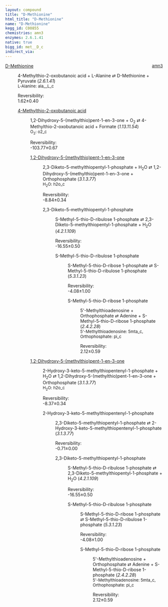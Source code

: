 ```yaml
---
layout: compound
title: "D-Methionine"
html_title: "D-Methionine"
name: "D-Methionine"
kegg_id: C00855
chemistries: amn3
enzymes: 2.6.1.41
native: true
bigg_id: met__D_c
indirect_via:
---
```

<dl><dt class='rs-product'><a href='{{ site.url }}{{ site.baseurl }}/compounds/C00855' class='link-dark' data-bs-toggle='tooltip' data-bs-html='true' data-bs-title='KEGG: C00855'>D-Methionine</a><span style='float: right; max-width: 40%'><a href='{{ site.url }}{{ site.baseurl }}/chemistries/amn3' class='link-dark opacity-50' style='font-size: small; word-wrap: anywhere;'>amn3</a></span></dt><dd><p>4-Methylthio-2-oxobutanoic acid + L-Alanine &#8644; D-Methionine + Pyruvate (<i>2.6.1.41</i>)<br /><span style='font-size: small;'><span data-bs-toggle='tooltip' data-bs-html='true' data-bs-title='KEGG: C00041'>L-Alanine</span>: ala__L_c</span><br /><div class="reversibility_info">Reversibility: <div class="progress"><div class="progress-bar bg-success" role="progressbar" style="width: 0%" aria-valuenow="0" aria-valuemin="0" aria-valuemax="100"></div></div><span>1.62&plusmn;0.40</span><div class="progress"><div class="progress-bar bg-danger" role="progressbar" style="width: 16.19%" aria-valuenow="1.61929779389832" aria-valuemin="0" aria-valuemax="10"></div><div class="progress-bar bg-warning" role="progressbar" style="width: 3.95%" aria-valuenow="1.61929779389832" aria-valuemin="0" aria-valuemax="10"></div></div></div></p><dl><dt><a href='{{ site.url }}{{ site.baseurl }}/compounds/C01180' class='link-dark' data-bs-toggle='tooltip' data-bs-html='true' data-bs-title='KEGG: C01180'>4-Methylthio-2-oxobutanoic acid</a><span style='float: right; max-width: 40%'><a href='{{ site.url }}{{ site.baseurl }}/chemistries/None' class='link-dark opacity-50' style='font-size: small; word-wrap: anywhere;'></a></span></dt><dd><p>1,2-Dihydroxy-5-(methylthio)pent-1-en-3-one + O<sub>2</sub> &#8644; 4-Methylthio-2-oxobutanoic acid + Formate (<i>1.13.11.54</i>)<br /><span style='font-size: small;'><span data-bs-toggle='tooltip' data-bs-html='true' data-bs-title='KEGG: C00007'>O<sub>2</sub></span>: o2_c</span><br /><div class="reversibility_info">Reversibility: <div class="progress" style="flex-direction: row-reverse;"><div class="progress-bar bg-success" role="progressbar" style="width: 1037.68%" aria-valuenow="-103.76812033143135" aria-valuemin="0" aria-valuemax="10"></div></div><span>-103.77&plusmn;0.67</span><div class="progress"><div class="progress-bar bg-danger" role="progressbar" style="width: 0%" aria-valuenow="-103.76812033143135" aria-valuemin="0" aria-valuemax="10"></div></div></div></p><dl><dt><a href='{{ site.url }}{{ site.baseurl }}/compounds/C15606' class='link-dark' data-bs-toggle='tooltip' data-bs-html='true' data-bs-title='KEGG: C15606'>1,2-Dihydroxy-5-(methylthio)pent-1-en-3-one</a><span style='float: right; max-width: 40%'><a href='{{ site.url }}{{ site.baseurl }}/chemistries/None' class='link-dark opacity-50' style='font-size: small; word-wrap: anywhere;'></a></span></dt><dd><p>2,3-Diketo-5-methylthiopentyl-1-phosphate + H<sub>2</sub>O &#8644; 1,2-Dihydroxy-5-(methylthio)pent-1-en-3-one + Orthophosphate (<i>3.1.3.77</i>)<br /><span style='font-size: small;'><span data-bs-toggle='tooltip' data-bs-html='true' data-bs-title='KEGG: C00001'>H<sub>2</sub>O</span>: h2o_c</span><br /><div class="reversibility_info">Reversibility: <div class="progress" style="flex-direction: row-reverse;"><div class="progress-bar bg-success" role="progressbar" style="width: 88.41%" aria-valuenow="-8.840828733967882" aria-valuemin="0" aria-valuemax="10"></div><div class="progress-bar bg-warning" role="progressbar" style="width: 3.35%" aria-valuenow="-8.840828733967882" aria-valuemin="0" aria-valuemax="10"></div></div><span>-8.84&plusmn;0.34</span><div class="progress"><div class="progress-bar bg-danger" role="progressbar" style="width: 0%" aria-valuenow="-8.840828733967882" aria-valuemin="0" aria-valuemax="10"></div></div></div></p><dl><dt><span data-bs-toggle='tooltip' data-bs-html='true' data-bs-title='KEGG: C15650'>2,3-Diketo-5-methylthiopentyl-1-phosphate</span><span style='float: right; max-width: 40%'><a href='{{ site.url }}{{ site.baseurl }}/chemistries/None' class='link-dark opacity-50' style='font-size: small; word-wrap: anywhere;'></a></span></dt><dd><p>S-Methyl-5-thio-D-ribulose 1-phosphate &#8644; 2,3-Diketo-5-methylthiopentyl-1-phosphate + H<sub>2</sub>O (<i>4.2.1.109</i>)<br /><div class="reversibility_info">Reversibility: <div class="progress" style="flex-direction: row-reverse;"><div class="progress-bar bg-success" role="progressbar" style="width: 165.52%" aria-valuenow="-16.551708857621822" aria-valuemin="0" aria-valuemax="10"></div></div><span>-16.55&plusmn;0.50</span><div class="progress"><div class="progress-bar bg-danger" role="progressbar" style="width: 0%" aria-valuenow="-16.551708857621822" aria-valuemin="0" aria-valuemax="10"></div></div></div></p><dl><dt><span data-bs-toggle='tooltip' data-bs-html='true' data-bs-title='KEGG: C04582'>S-Methyl-5-thio-D-ribulose 1-phosphate</span><span style='float: right; max-width: 40%'><a href='{{ site.url }}{{ site.baseurl }}/chemistries/None' class='link-dark opacity-50' style='font-size: small; word-wrap: anywhere;'></a></span></dt><dd><p>S-Methyl-5-thio-D-ribose 1-phosphate &#8644; S-Methyl-5-thio-D-ribulose 1-phosphate (<i>5.3.1.23</i>)<br /><div class="reversibility_info">Reversibility: <div class="progress" style="flex-direction: row-reverse;"><div class="progress-bar bg-success" role="progressbar" style="width: 40.77%" aria-valuenow="-4.076856700949041" aria-valuemin="0" aria-valuemax="10"></div><div class="progress-bar bg-warning" role="progressbar" style="width: 9.96%" aria-valuenow="-4.076856700949041" aria-valuemin="0" aria-valuemax="10"></div></div><span>-4.08&plusmn;1.00</span><div class="progress"><div class="progress-bar bg-danger" role="progressbar" style="width: 0%" aria-valuenow="-4.076856700949041" aria-valuemin="0" aria-valuemax="10"></div></div></div></p><dl><dt><span data-bs-toggle='tooltip' data-bs-html='true' data-bs-title='KEGG: C04188'>S-Methyl-5-thio-D-ribose 1-phosphate</span><span style='float: right; max-width: 40%'><a href='{{ site.url }}{{ site.baseurl }}/chemistries/None' class='link-dark opacity-50' style='font-size: small; word-wrap: anywhere;'></a></span></dt><dd><p>5'-Methylthioadenosine + Orthophosphate &#8644; Adenine + S-Methyl-5-thio-D-ribose 1-phosphate (<i>2.4.2.28</i>)<br /><span style='font-size: small;'><span data-bs-toggle='tooltip' data-bs-html='true' data-bs-title='KEGG: C00170'>5'-Methylthioadenosine</span>: 5mta_c, <span data-bs-toggle='tooltip' data-bs-html='true' data-bs-title='KEGG: C00009'>Orthophosphate</span>: pi_c</span><br /><div class="reversibility_info">Reversibility: <div class="progress"><div class="progress-bar bg-success" role="progressbar" style="width: 0%" aria-valuenow="0" aria-valuemin="0" aria-valuemax="100"></div></div><span>2.12&plusmn;0.59</span><div class="progress"><div class="progress-bar bg-danger" role="progressbar" style="width: 21.19%" aria-valuenow="2.1186815182826" aria-valuemin="0" aria-valuemax="10"></div><div class="progress-bar bg-warning" role="progressbar" style="width: 5.92%" aria-valuenow="2.1186815182826" aria-valuemin="0" aria-valuemax="10"></div></div></div></p><dl></dl></dd></dl></dd></dl></dd></dl></dd><dt><a href='{{ site.url }}{{ site.baseurl }}/compounds/C15606' class='link-dark' data-bs-toggle='tooltip' data-bs-html='true' data-bs-title='KEGG: C15606'>1,2-Dihydroxy-5-(methylthio)pent-1-en-3-one</a><span style='float: right; max-width: 40%'><a href='{{ site.url }}{{ site.baseurl }}/chemistries/None' class='link-dark opacity-50' style='font-size: small; word-wrap: anywhere;'></a></span></dt><dd><p>2-Hydroxy-3-keto-5-methylthiopentenyl-1-phosphate + H<sub>2</sub>O &#8644; 1,2-Dihydroxy-5-(methylthio)pent-1-en-3-one + Orthophosphate (<i>3.1.3.77</i>)<br /><span style='font-size: small;'><span data-bs-toggle='tooltip' data-bs-html='true' data-bs-title='KEGG: C00001'>H<sub>2</sub>O</span>: h2o_c</span><br /><div class="reversibility_info">Reversibility: <div class="progress" style="flex-direction: row-reverse;"><div class="progress-bar bg-success" role="progressbar" style="width: 83.71%" aria-valuenow="-8.37058916978875" aria-valuemin="0" aria-valuemax="10"></div><div class="progress-bar bg-warning" role="progressbar" style="width: 3.35%" aria-valuenow="-8.37058916978875" aria-valuemin="0" aria-valuemax="10"></div></div><span>-8.37&plusmn;0.34</span><div class="progress"><div class="progress-bar bg-danger" role="progressbar" style="width: 0%" aria-valuenow="-8.37058916978875" aria-valuemin="0" aria-valuemax="10"></div></div></div></p><dl><dt><span data-bs-toggle='tooltip' data-bs-html='true' data-bs-title='KEGG: C15651'>2-Hydroxy-3-keto-5-methylthiopentenyl-1-phosphate</span><span style='float: right; max-width: 40%'><a href='{{ site.url }}{{ site.baseurl }}/chemistries/None' class='link-dark opacity-50' style='font-size: small; word-wrap: anywhere;'></a></span></dt><dd><p>2,3-Diketo-5-methylthiopentyl-1-phosphate &#8644; 2-Hydroxy-3-keto-5-methylthiopentenyl-1-phosphate (<i>3.1.3.77</i>)<br /><div class="reversibility_info">Reversibility: <div class="progress" style="flex-direction: row-reverse;"><div class="progress-bar bg-success" role="progressbar" style="width: 7.05%" aria-valuenow="-0.7053593462687247" aria-valuemin="0" aria-valuemax="10"></div><div class="progress-bar bg-warning" role="progressbar" style="width: 0.00%" aria-valuenow="-0.7053593462687247" aria-valuemin="0" aria-valuemax="10"></div></div><span>-0.71&plusmn;0.00</span><div class="progress"><div class="progress-bar bg-danger" role="progressbar" style="width: 0%" aria-valuenow="-0.7053593462687247" aria-valuemin="0" aria-valuemax="10"></div></div></div></p><dl><dt><span data-bs-toggle='tooltip' data-bs-html='true' data-bs-title='KEGG: C15650'>2,3-Diketo-5-methylthiopentyl-1-phosphate</span><span style='float: right; max-width: 40%'><a href='{{ site.url }}{{ site.baseurl }}/chemistries/None' class='link-dark opacity-50' style='font-size: small; word-wrap: anywhere;'></a></span></dt><dd><p>S-Methyl-5-thio-D-ribulose 1-phosphate &#8644; 2,3-Diketo-5-methylthiopentyl-1-phosphate + H<sub>2</sub>O (<i>4.2.1.109</i>)<br /><div class="reversibility_info">Reversibility: <div class="progress" style="flex-direction: row-reverse;"><div class="progress-bar bg-success" role="progressbar" style="width: 165.52%" aria-valuenow="-16.551708857621822" aria-valuemin="0" aria-valuemax="10"></div></div><span>-16.55&plusmn;0.50</span><div class="progress"><div class="progress-bar bg-danger" role="progressbar" style="width: 0%" aria-valuenow="-16.551708857621822" aria-valuemin="0" aria-valuemax="10"></div></div></div></p><dl><dt><span data-bs-toggle='tooltip' data-bs-html='true' data-bs-title='KEGG: C04582'>S-Methyl-5-thio-D-ribulose 1-phosphate</span><span style='float: right; max-width: 40%'><a href='{{ site.url }}{{ site.baseurl }}/chemistries/None' class='link-dark opacity-50' style='font-size: small; word-wrap: anywhere;'></a></span></dt><dd><p>S-Methyl-5-thio-D-ribose 1-phosphate &#8644; S-Methyl-5-thio-D-ribulose 1-phosphate (<i>5.3.1.23</i>)<br /><div class="reversibility_info">Reversibility: <div class="progress" style="flex-direction: row-reverse;"><div class="progress-bar bg-success" role="progressbar" style="width: 40.77%" aria-valuenow="-4.076856700949041" aria-valuemin="0" aria-valuemax="10"></div><div class="progress-bar bg-warning" role="progressbar" style="width: 9.96%" aria-valuenow="-4.076856700949041" aria-valuemin="0" aria-valuemax="10"></div></div><span>-4.08&plusmn;1.00</span><div class="progress"><div class="progress-bar bg-danger" role="progressbar" style="width: 0%" aria-valuenow="-4.076856700949041" aria-valuemin="0" aria-valuemax="10"></div></div></div></p><dl><dt><span data-bs-toggle='tooltip' data-bs-html='true' data-bs-title='KEGG: C04188'>S-Methyl-5-thio-D-ribose 1-phosphate</span><span style='float: right; max-width: 40%'><a href='{{ site.url }}{{ site.baseurl }}/chemistries/None' class='link-dark opacity-50' style='font-size: small; word-wrap: anywhere;'></a></span></dt><dd><p>5'-Methylthioadenosine + Orthophosphate &#8644; Adenine + S-Methyl-5-thio-D-ribose 1-phosphate (<i>2.4.2.28</i>)<br /><span style='font-size: small;'><span data-bs-toggle='tooltip' data-bs-html='true' data-bs-title='KEGG: C00170'>5'-Methylthioadenosine</span>: 5mta_c, <span data-bs-toggle='tooltip' data-bs-html='true' data-bs-title='KEGG: C00009'>Orthophosphate</span>: pi_c</span><br /><div class="reversibility_info">Reversibility: <div class="progress"><div class="progress-bar bg-success" role="progressbar" style="width: 0%" aria-valuenow="0" aria-valuemin="0" aria-valuemax="100"></div></div><span>2.12&plusmn;0.59</span><div class="progress"><div class="progress-bar bg-danger" role="progressbar" style="width: 21.19%" aria-valuenow="2.1186815182826" aria-valuemin="0" aria-valuemax="10"></div><div class="progress-bar bg-warning" role="progressbar" style="width: 5.92%" aria-valuenow="2.1186815182826" aria-valuemin="0" aria-valuemax="10"></div></div></div></p><dl></dl></dd></dl></dd></dl></dd></dl></dd></dl></dd></dl></dd></dl></dd></dl>